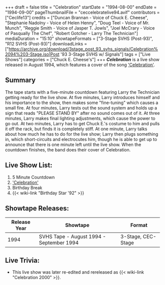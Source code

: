 +++
draft = false
title = "Celebration"
startDate = "1994-08-00"
endDate = "1994-09-00"
pageThumbnailFile = "ceccelebratelive94.avif"
contributors = ["Ceclife13"]
credits = ["Duncan Brannan - Voice of Chuck E. Cheese", "Stephanie Nadolny - Voice of Helen Henny", "Doug Teel - Voice of Mr. Munch", "Reggie Smith - Voice of Jasper T. Jowls", "Joel McCrary - Voice of Pasqually The Chef", "Robert Gotcher - Larry The Technician"]
mediaDuration = "15:10"
showtapeFormats = ["3-Stage SVHS (Post-93)", "R12 SVHS (Post-93)"]
downloadLinks = ["https://archive.org/download/3stage_post_93_svhs_signals/Celebration%2094%203-Stage.iso|Post '93 3-Stage SVHS w/ Signals"]
tags = ["Live Shows"]
categories = ["Chuck E. Cheese's"]
+++
***Celebration*** is a live show released in August 1994, which features a cover of the song ['Celebration'](https://en.wikipedia.org/wiki/Celebration_(Kool_%26_the_Gang_song)).

## Summary

The tape starts with a five-minute countdown featuring Larry the Technician getting ready for the live show. At five minutes, Larry introduces himself and his importance to the show, then makes some "fine-tuning" which causes a small fire. At four minutes, Larry tests out the sound system and holds up a sign that reads "PLEASE STAND BY" after no sound comes out of it. At three minutes, Larry makes final lighting adjustments, which cause the power to go out. At two minutes, Larry has to get Chuck E.'s costume to him and pulls it off the rack, but finds it is completely stiff. At one minute, Larry talks about how much he has to do for the live show; Larry then plugs something in, which short-circuits and electrocutes him, though he is able to get up to announce that there is one minute left until the live show. When the countdown finishes, the band does their cover of Celebration. 

## Live Show List:

1. 5 Minute Countdown
2. ['Celebration'](https://en.wikipedia.org/wiki/Celebration_(Kool_%26_the_Gang_song))
3. Birthday Break
4. {{< wiki-link "Birthday Star '92" >}}

## Showtape Releases:

| Release Year | Showtape                             | Format            |
|--------------|--------------------------------------|-------------------|
| 1994         | SVHS Tape - August 1994 - September 1994 | 3-Stage, CEC-Stage |


## Live Trivia:

- This live show was later re-edited and rereleased as {{< wiki-link "Celebration 2000" >}}.

